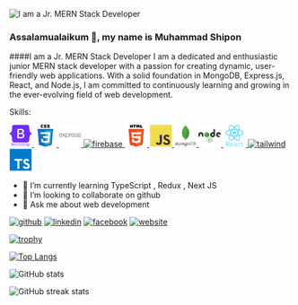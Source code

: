 ![I am a Jr. MERN Stack Developer]([https://camo.githubusercontent.com/2fd958abe738486c316e62969e00f075b8023ee58246fbe75be79be4babcdd9f/68747470733a2f2f7777772e696e7465726e65746372656174696f6e2e6e65742f77702d636f6e74656e742f75706c6f6164732f323031352f30342f62616e6e65722d7765622d646576656c6f706d656e742e706e67](https://live.staticflickr.com/65535/51350239267_54560763e6_b.jpg))
### Assalamualaikum 🙂, my name is Muhammad Shipon
####I am a Jr. MERN Stack Developer
I am a dedicated and enthusiastic junior MERN stack developer with a passion for creating dynamic, user-friendly web applications. With a solid foundation in MongoDB, Express.js, React, and Node.js, I am committed to continuously learning and growing in the ever-evolving field of web development.

Skills: 

<p align="left"> <a href="https://getbootstrap.com" target="_blank" rel="noreferrer"> <img src="https://raw.githubusercontent.com/devicons/devicon/master/icons/bootstrap/bootstrap-plain-wordmark.svg" alt="bootstrap" width="40" height="40"/> </a> <a href="https://www.w3schools.com/css/" target="_blank" rel="noreferrer"> <img src="https://raw.githubusercontent.com/devicons/devicon/master/icons/css3/css3-original-wordmark.svg" alt="css3" width="40" height="40"/> </a> <a href="https://expressjs.com" target="_blank" rel="noreferrer"> <img src="https://raw.githubusercontent.com/devicons/devicon/master/icons/express/express-original-wordmark.svg" alt="express" width="40" height="40"/> </a> <a href="https://firebase.google.com/" target="_blank" rel="noreferrer"> <img src="https://www.vectorlogo.zone/logos/firebase/firebase-icon.svg" alt="firebase" width="40" height="40"/> </a> <a href="https://www.w3.org/html/" target="_blank" rel="noreferrer"> <img src="https://raw.githubusercontent.com/devicons/devicon/master/icons/html5/html5-original-wordmark.svg" alt="html5" width="40" height="40"/> </a> <a href="https://developer.mozilla.org/en-US/docs/Web/JavaScript" target="_blank" rel="noreferrer"> <img src="https://raw.githubusercontent.com/devicons/devicon/master/icons/javascript/javascript-original.svg" alt="javascript" width="40" height="40"/> </a> <a href="https://www.mongodb.com/" target="_blank" rel="noreferrer"> <img src="https://raw.githubusercontent.com/devicons/devicon/master/icons/mongodb/mongodb-original-wordmark.svg" alt="mongodb" width="40" height="40"/> </a> <a href="https://nodejs.org" target="_blank" rel="noreferrer"> <img src="https://raw.githubusercontent.com/devicons/devicon/master/icons/nodejs/nodejs-original-wordmark.svg" alt="nodejs" width="40" height="40"/> </a> <a href="https://reactjs.org/" target="_blank" rel="noreferrer"> <img src="https://raw.githubusercontent.com/devicons/devicon/master/icons/react/react-original-wordmark.svg" alt="react" width="40" height="40"/> </a> <a href="https://tailwindcss.com/" target="_blank" rel="noreferrer"> <img src="https://www.vectorlogo.zone/logos/tailwindcss/tailwindcss-icon.svg" alt="tailwind" width="40" height="40"/> </a> <a href="https://www.typescriptlang.org/" target="_blank" rel="noreferrer"> <img src="https://raw.githubusercontent.com/devicons/devicon/master/icons/typescript/typescript-original.svg" alt="typescript" width="40" height="40"/> </a> </p>

- 🌱 I’m currently learning TypeScript , Redux , Next JS 
- 👯 I’m looking to collaborate on github 
- 💬 Ask me about web development 


[<img src='https://cdn.jsdelivr.net/npm/simple-icons@3.0.1/icons/github.svg' alt='github' height='40'>](https://github.com/Muhammadshipon)  [<img src='https://cdn.jsdelivr.net/npm/simple-icons@3.0.1/icons/linkedin.svg' alt='linkedin' height='40'>](https://www.linkedin.com/in/https://www.linkedin.com/in/md-shipon//)  [<img src='https://cdn.jsdelivr.net/npm/simple-icons@3.0.1/icons/facebook.svg' alt='facebook' height='40'>](https://www.facebook.com/https://www.facebook.com/shiponahmedmim/)  [<img src='https://cdn.jsdelivr.net/npm/simple-icons@3.0.1/icons/icloud.svg' alt='website' height='40'>](https://mernstack-portfolio-of-shipon.netlify.app/)  

[![trophy](https://github-profile-trophy.vercel.app/?username=Muhammadshipon)](https://github.com/ryo-ma/github-profile-trophy)

[![Top Langs](https://github-readme-stats.vercel.app/api/top-langs/?username=Muhammadshipon)](https://github.com/anuraghazra/github-readme-stats)

![GitHub stats](https://github-readme-stats.vercel.app/api?username=Muhammadshipon&show_icons=true&count_private=true)  

![GitHub streak stats](https://streak-stats.demolab.com/?user=Muhammadshipon)  

